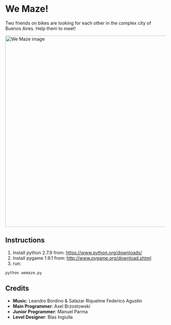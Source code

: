 # We Maze!

Two friends on bikes are looking for each other in the complex city of Buenos Aires. Help them to meet!

<img src="http://globalgamejam.org/sites/default/files/styles/game_content__wide/public/games/screenshots/screen_69.png?itok=SmpGL8aS" alt="We Maze image" width="600px"></img>

## Instructions

1. Install python 2.7.9 from: https://www.python.org/downloads/
2. Install pygame 1.9.1 from: http://www.pygame.org/download.shtml
3. run:
```
python wemaze.py
```

## Credits

- **Music**: Leandro Bordino &amp; Salazar Riquelme Federico Agustin
- **Main Programmer**: Axel Brzostowski
- **Junior Programmer**: Manuel Parma
- **Level Designer**: Blas Ingiulla
